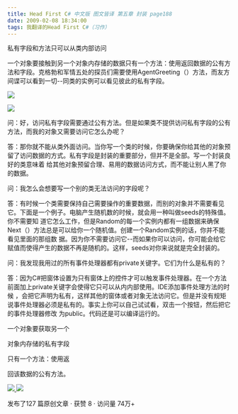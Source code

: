 ```yaml
---
title: Head First C# 中文版 图文皆译 第五章 封装 page188
date: 2009-02-08 18:34:00
tags: 我翻译的Head First C#（习作）
---
```

私有字段和方法只可以从类内部访问

一个对象要接触到另一个对象内存储的数据只有一个方法：使用返回数据的公有方法和字段。克格勃和军情五处的探员们需要使用AgentGreeting（）方法，而友方
间谍可以看到一切--同类的实例可以看见彼此的私有字段。

![](https://p-blog.csdn.net/images/p_blog_csdn_net/cuipengfei1/EntryImages/20090208/%E6%88%AA%E5%9B%BE00.jpg)

![](https://p-blog.csdn.net/images/p_blog_csdn_net/cuipengfei1/EntryImages/20090208/%E6%88%AA%E5%9B%BE01.jpg)

问：好，访问私有字段需要通过公有方法。但是如果类不提供访问私有字段的公有方法，而我的对象又需要访问它怎么办呢？

答：那你就不能从类外面访问。当你写一个类的时候，你要确保你给其他的对象预留了访问数据的方式。私有字段是封装的重要部分，但并不是全部。写一个封装良好的类意味着
给其他对象预留合理、易用的数据访问方式，而不能让别人黑了你的数据。

问：我怎么会想要写一个别的类无法访问的字段呢？

答：有时候一个类需要保持自己需要操作的重要数据，而别的对象并不需要看见它。下面是一个例子。电脑产生随机数的时候，就会用一种叫做seeds的特殊值。你不需要知
道它怎么工作，但是Random的每一个实例内都有一组数据来确保Next（）方法总是可以给你一个随机值。创建一个Random实例的话，你并不能看见里面的那组数
据。因为你不需要访问它--而如果你可以访问，你可能会给它赋值而使得产生的数据不再是随机的。这样，seeds对你来说就是完全封装的。

问：我发现我用过的所有事件处理器都有private关键字。它们为什么是私有的？

答：因为C#把窗体设置为只有窗体上的控件才可以触发事件处理器。在一个方法前面加上private关键字会使得它只可以从内内部使用。IDE添加事件处理方法的时候
，会把它声明为私有，这样其他的窗体或者对象无法访问它。但是并没有规矩说事件处理器必须是私有的。事实上你可以自己试试看，双击一个按钮，然后把它的事件处理器修改
为public。代码还是可以编译运行的。

一个对象要获取另一个

对象内存储的私有字段

只有一个方法：使用返

回该数据的公有方法。



[ ![](https://profile.csdnimg.cn/5/2/5/3_cuipengfei1)
![](https://g.csdnimg.cn/static/user-reg-year/1x/11.png)
](https://blog.csdn.net/cuipengfei1)



发布了127 篇原创文章  ·  获赞 8  ·  访问量 74万+

